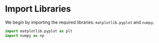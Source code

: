 # Import Libraries

We begin by importing the required libraries: `matplotlib.pyplot` and `numpy`.

```python
import matplotlib.pyplot as plt
import numpy as np
```
